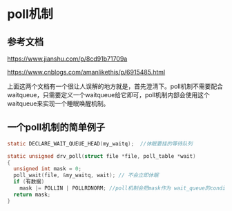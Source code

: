 # poll机制

## 参考文档
https://www.jianshu.com/p/8cd91b71709a

https://www.cnblogs.com/amanlikethis/p/6915485.html

上面这两个文档有一个很让人误解的地方就是，首先澄清下。poll机制不需要配合waitqueue，只需要定义一个waitqueue给它即可，poll机制内部会使用这个waitqueue来实现一个睡眠唤醒机制。

## 一个poll机制的简单例子
```C
static DECLARE_WAIT_QUEUE_HEAD(my_waitq);  //休眠要挂的等待队列

static unsigned drv_poll(struct file *file, poll_table *wait)
{
  unsigned int mask = 0;
  poll_wait(file, &my_waitq, wait); // 不会立即休眠
  if (有数据) 
    mask |= POLLIN | POLLRDNORM; //poll机制会把mask作为 wait_queue的condition，所以，这个 有数据 的判断，就是我们需要设计的。
  return mask;
}
```

